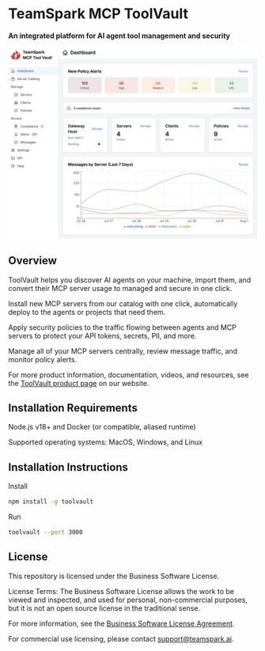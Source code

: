 # TeamSpark MCP ToolVault

**An integrated platform for AI agent tool management and security**

![ToolVault Dashboard](public/ss_dashboard.png)

## Overview

ToolVault helps you discover AI agents on your machine, import them, and convert their MCP server usage to managed and secure in one click.

Install new MCP servers from our catalog with one click, automatically deploy to the agents or projects that need them.

Apply security policies to the traffic flowing between agents and MCP servers to protect your API tokens, secrets, PII, and more.

Manage all of your MCP servers centrally, review message traffic, and monitor policy alerts.

For more product information, documentation, videos, and resources, see the [ToolVault product page](https://toolvault.ai/toolvault) on our website.

## Installation Requirements

Node.js v18+ and Docker (or compatible, aliased runtime)

Supported operating systems: MacOS, Windows, and Linux

## Installation Instructions

Install

```bash
npm install -g toolvault
```

Run

```bash
toolvault --port 3000
```

## License

This repository is licensed under the Business Software License.

License Terms: The Business Software License allows the work to be viewed and inspected, and used for personal, non-commercial purposes,
but it is not an open source license in the traditional sense. 

For more information, see the [Business Software License Agreement](LICENSE.md).

For commercial use licensing, please contact support@teamspark.ai.